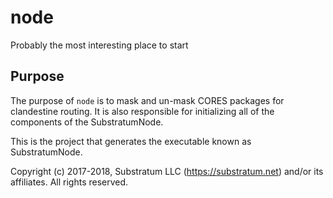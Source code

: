 # node
Probably the most interesting place to start

## Purpose
The purpose of `node` is to mask and un-mask CORES packages for clandestine routing.
It is also responsible for initializing all of the components of the SubstratumNode.

This is the project that generates the executable known as SubstratumNode.


Copyright (c) 2017-2018, Substratum LLC (https://substratum.net) and/or its affiliates. All rights reserved.
